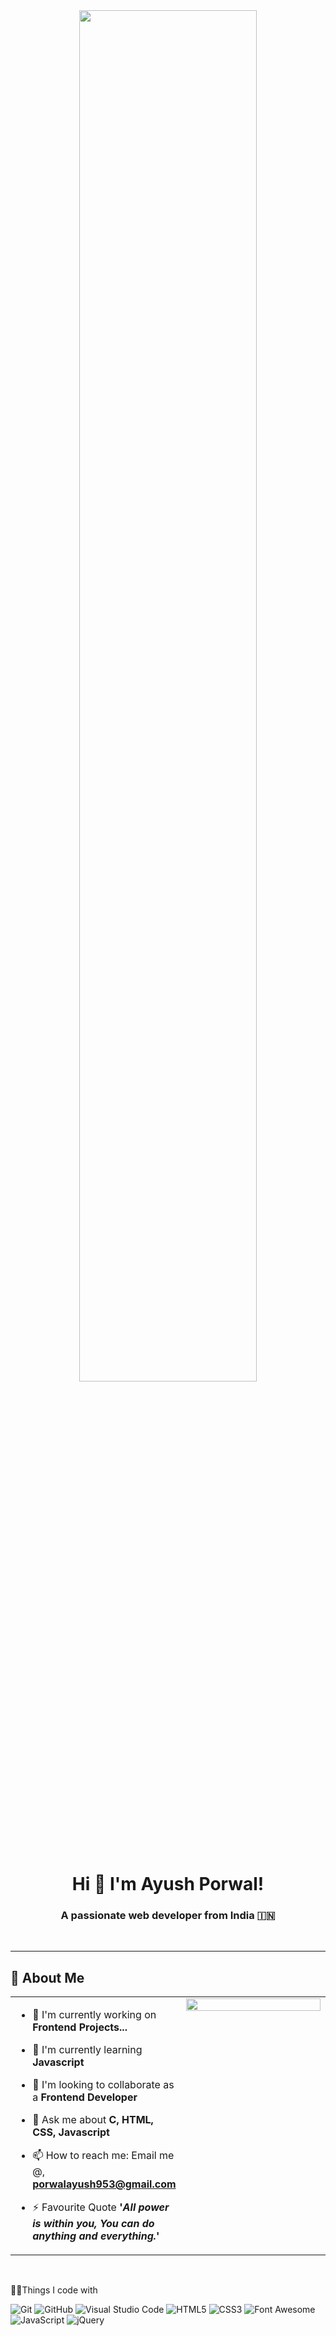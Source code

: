 <div align="center">
<img src="https://user-images.githubusercontent.com/74038190/225813708-98b745f2-7d22-48cf-9150-083f1b00d6c9.gif" align="center" style="width: 75%" />
</div>

<br>

<h1 align="center">Hi 👋 I'm Ayush Porwal!</h1>
<h3 align="center">A passionate web developer from India 🇮🇳</h3>

<br>


---

## 🚀 About Me
<table><tr><td valign="top" width="50%">

- 🔭 I'm currently working on **Frontend Projects...**

- 🌱 I'm currently learning **Javascript**

- 👯 I'm looking to collaborate as a **Frontend Developer**

- 💬 Ask me about **C, HTML, CSS, Javascript**

- 📫 How to reach me: Email me @, **porwalayush953@gmail.com**

- ⚡ Favourite Quote **'_All power is within you, You can do anything and everything._'**

</td><td valign="top" width="50%">

<div align="center">
<img src="https://media.giphy.com/media/qgQUggAC3Pfv687qPC/giphy.gif" align="center" style="width: 100%" />
</div></td></tr></table>


<br>

🧑‍💻Things I code with

![Git](https://img.shields.io/badge/-Git-000000?style=flat&logo=git&logoColor=F05032&labelColor=ffffff)
![GitHub](https://img.shields.io/badge/-GitHub-000000?style=flat&logo=github&logoColor=000000&labelColor=ffffff)
![Visual Studio Code](https://img.shields.io/badge/-VSCode-000000?style=flat&logo=visual-studio-code&labelColor=007ACC)
![HTML5](https://img.shields.io/badge/-HTML5-000000?style=flat&logo=html5&logoColor=ffffff&labelColor=E34F26)
![CSS3](https://img.shields.io/badge/-CSS3-000000?style=flat&logo=css3&logoColor=ffffff&labelColor=1572B6) 
![Font Awesome](https://img.shields.io/badge/-font%20awesome-000000?style=flat&logo=font-awesome&logoColor=339AF0&labelColor=ffffff)
![JavaScript](https://img.shields.io/badge/-JavaScript-000000?style=flat&logo=javascript)
![jQuery](https://img.shields.io/badge/-jQuery-000000?style=flat&logo=jQuery&logoColor=0769AD&labelColor=ffffff)
<!-- !
![Windows](https://img.shields.io/badge/-Windows-000000?style=flat&logo=windows&logoColor=ffffff&labelColor=0078D6)

---

<br>


## Connect with me

<div align="center" style="display: flex; flex-wrap: wrap; justify-content: center;">
<a href="https://github.com/ayushporwal360" target="_blank">
<img src=https://img.shields.io/badge/github-%2324292e.svg?&style=for-the-badge&logo=github&logoColor=white alt=github style="margin-bottom: 5px;" />
</a>
<a href="https://x.com/ayushporwal360?s=09" target="_blank">
<img src=https://img.shields.io/badge/twitter-%2300acee.svg?&style=for-the-badge&logo=twitter&logoColor=white alt=twitter style="margin-bottom: 5px;" />
</a>
<a href="https://www.linkedin.com/in/ayushporwal360/" target="_blank">
<img src=https://img.shields.io/badge/linkedin-%231E77B5.svg?&style=for-the-badge&logo=linkedin&logoColor=white alt=linkedin style="margin-bottom: 5px;" />
</a>
<a href="https://www.instagram.com/porwalayushofficial?igsh=MW10dGFjcG9qaGlycg==" target="_blank">
<img src=https://img.shields.io/badge/instagram-%23000000.svg?&style=for-the-badge&logo=instagram&logoColor=white alt=instagram style="margin-bottom: 5px;" />
</a>  
</div>

---
      

      



